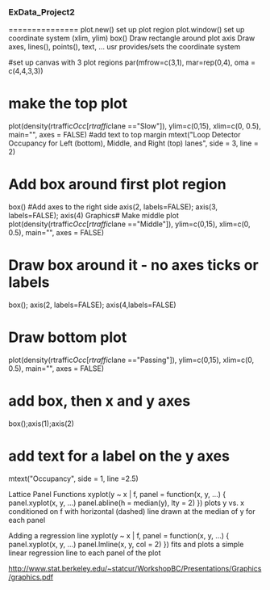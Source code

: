 ### ExData_Project2 
===============
plot.new() set up plot region
plot.window() set up coordinate system (xlim, ylim)
box() Draw rectangle around plot
axis Draw axes, lines(), points(), text, ...
usr provides/sets the coordinate system

#set up canvas with 3 plot regions
par(mfrow=c(3,1), mar=rep(0,4), oma = c(4,4,3,3))
# make the top plot
plot(density(rtraffic$Occ[rtraffic$lane =="Slow"]),
ylim=c(0,15), xlim=c(0, 0.5), main="", axes = FALSE)
#add text to top margin
mtext("Loop Detector Occupancy for Left (bottom),
Middle, and Right (top) lanes", side = 3, line = 2)
# Add box around first plot region
box()
#Add axes to the right side
axis(2, labels=FALSE); axis(3, labels=FALSE); axis(4)
Graphics# Make middle plot
plot(density(rtraffic$Occ[rtraffic$lane =="Middle"]),
ylim=c(0,15), xlim=c(0, 0.5), main="", axes = FALSE)
# Draw box around it - no axes ticks or labels
box(); axis(2, labels=FALSE); axis(4,labels=FALSE)
# Draw bottom plot
plot(density(rtraffic$Occ[rtraffic$lane =="Passing"]),
ylim=c(0,15), xlim=c(0, 0.5), main="", axes = FALSE)
# add box, then x and y axes
box();axis(1);axis(2)
# add text for a label on the y axes
mtext("Occupancy", side = 1, line =2.5)

Lattice Panel Functions
xyplot(y ~ x | f,
panel = function(x, y, ...) {
panel.xyplot(x, y, ...)
panel.abline(h = median(y),
lty = 2)
})
plots y vs. x conditioned on f with horizontal (dashed) line drawn
at the median of y for each panel


Adding a regression line
xyplot(y ~ x | f,
panel = function(x, y, ...) {
panel.xyplot(x, y, ...)
panel.lmline(x, y, col = 2)
})
fits and plots a simple linear regression line to each panel of the
plot


http://www.stat.berkeley.edu/~statcur/WorkshopBC/Presentations/Graphics/graphics.pdf
